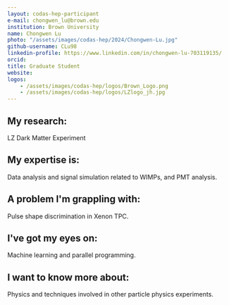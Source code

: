 ```yaml
---
layout: codas-hep-participant
e-mail: chongwen_lu@brown.edu
institution: Brown University
name: Chongwen Lu
photo: "/assets/images/codas-hep/2024/Chongwen-Lu.jpg"
github-username: CLu98
linkedin-profile: https://www.linkedin.com/in/chongwen-lu-703119135/
orcid:
title: Graduate Student
website:
logos:
    - /assets/images/codas-hep/logos/Brown_Logo.png
    - /assets/images/codas-hep/logos/LZlogo_jh.jpg
---
```


## My research:
LZ Dark Matter Experiment

## My expertise is:
Data analysis and signal simulation related to WIMPs, and PMT analysis.

## A problem I'm grappling with:
Pulse shape discrimination in Xenon TPC.

## I've got my eyes on:
Machine learning and parallel programming.

## I want to know more about:
Physics and techniques involved in other particle physics experiments.
